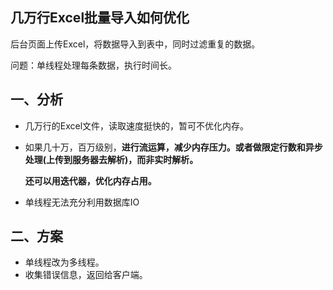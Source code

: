 ## 几万行Excel批量导入如何优化
后台页面上传Excel，将数据导入到表中，同时过滤重复的数据。

问题：单线程处理每条数据，执行时间长。

## 一、分析
* 几万行的Excel文件，读取速度挺快的，暂可不优化内存。
* 如果几十万，百万级别，**进行流运算，减少内存压力。或者做限定行数和异步处理(上传到服务器去解析)，而非实时解析。**

    **还可以用迭代器，优化内存占用。**
* 单线程无法充分利用数据库IO

## 二、方案
* 单线程改为多线程。
* 收集错误信息，返回给客户端。





